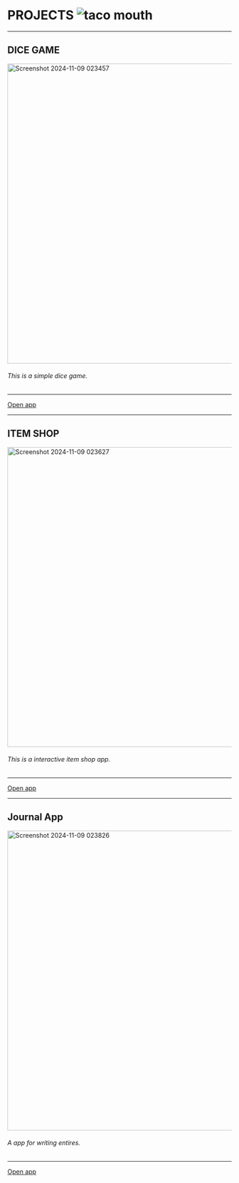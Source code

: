 # PROJECTS ![taco mouth](https://github.com/user-attachments/assets/7cca9c36-ea04-4afb-9f26-e77da3f5dc3a)

---
## DICE GAME
<img width="674" alt="Screenshot 2024-11-09 023457" src="https://github.com/user-attachments/assets/930eaa1b-a92f-4d81-a5e0-3dfc618bf6cd">

###### This is a simple dice game. 
---
[Open app](/sample_page) 

---

## ITEM SHOP

<img width="674" alt="Screenshot 2024-11-09 023627" src="https://github.com/user-attachments/assets/33b673f8-0531-4a8d-84cd-9603a5ef896d">

###### This is a interactive item shop app. 
---
[Open app](/sample_page) 

---
## Journal App
<img width="674" alt="Screenshot 2024-11-09 023826" src="https://github.com/user-attachments/assets/8ba3dd4f-46b0-43fe-a741-4ac501805eae">


###### A app for writing entires.
---
[Open app](/sample_page) 
